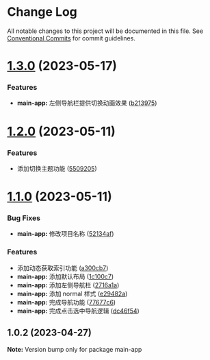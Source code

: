 # Change Log

All notable changes to this project will be documented in this file.
See [Conventional Commits](https://conventionalcommits.org) for commit guidelines.

# [1.3.0](https://github.com/taokepppooo/canoe-homepage/compare/main-app@1.2.0...main-app@1.3.0) (2023-05-17)

### Features

- **main-app:** 左侧导航栏提供切换动画效果 ([b213975](https://github.com/taokepppooo/canoe-homepage/commit/b2139756ed0eff02914c46b8bc93d99f209aebe8))

# [1.2.0](https://github.com/taokepppooo/canoe-homepage/compare/main-app@1.1.0...main-app@1.2.0) (2023-05-11)

### Features

- 添加切换主题功能 ([5509205](https://github.com/taokepppooo/canoe-homepage/commit/5509205b8993fd8426915e0ddfc852af69a77174))

# [1.1.0](https://github.com/taokepppooo/canoe-homepage/compare/main-app@1.0.2...main-app@1.1.0) (2023-05-11)

### Bug Fixes

- **main-app:** 修改项目名称 ([52134af](https://github.com/taokepppooo/canoe-homepage/commit/52134af76d22e73d784cc020dd643f591f1e48b1))

### Features

- 添加动态获取索引功能 ([a300cb7](https://github.com/taokepppooo/canoe-homepage/commit/a300cb7a68409fb4c23515be93c8041876d28950))
- **main-app:** 添加默认布局 ([1c100c7](https://github.com/taokepppooo/canoe-homepage/commit/1c100c794b37f0d5b929b4302ea50706fcdc88c0))
- **main-app:** 添加左侧导航栏 ([2716a1a](https://github.com/taokepppooo/canoe-homepage/commit/2716a1abd40061b9601d76b4e5ec52b020a2e478))
- **main-app:** 添加 normal 样式 ([e29482a](https://github.com/taokepppooo/canoe-homepage/commit/e29482abaf29a7874763d5d1d41953e53003360d))
- **main-app:** 完成导航功能 ([77677c6](https://github.com/taokepppooo/canoe-homepage/commit/77677c699610bb56aa2b10f2472a28964c04d679))
- **main-app:** 完成点击选中导航逻辑 ([dc46f54](https://github.com/taokepppooo/canoe-homepage/commit/dc46f544a232f2659e952ded5742c22e8fb4284e))

## 1.0.2 (2023-04-27)

**Note:** Version bump only for package main-app
